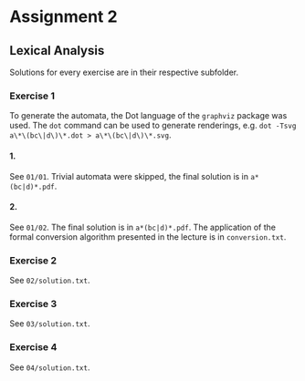 # Assignment 2

## Lexical Analysis

Solutions for every exercise are in their respective subfolder.

### Exercise 1

To generate the automata, the Dot language of the `graphviz` package was used.
The `dot` command can be used to generate renderings, e.g. `dot -Tsvg a\*\(bc\|d\)\*.dot > a\*\(bc\|d\)\*.svg`.

#### 1.

See `01/01`.
Trivial automata were skipped, the final solution is in `a*(bc|d)*.pdf`.

#### 2.

See `01/02`.
The final solution is in `a*(bc|d)*.pdf`.
The application of the formal conversion algorithm presented in the lecture is in `conversion.txt`.

### Exercise 2

See `02/solution.txt`.

### Exercise 3

See `03/solution.txt`.

### Exercise 4

See `04/solution.txt`.
